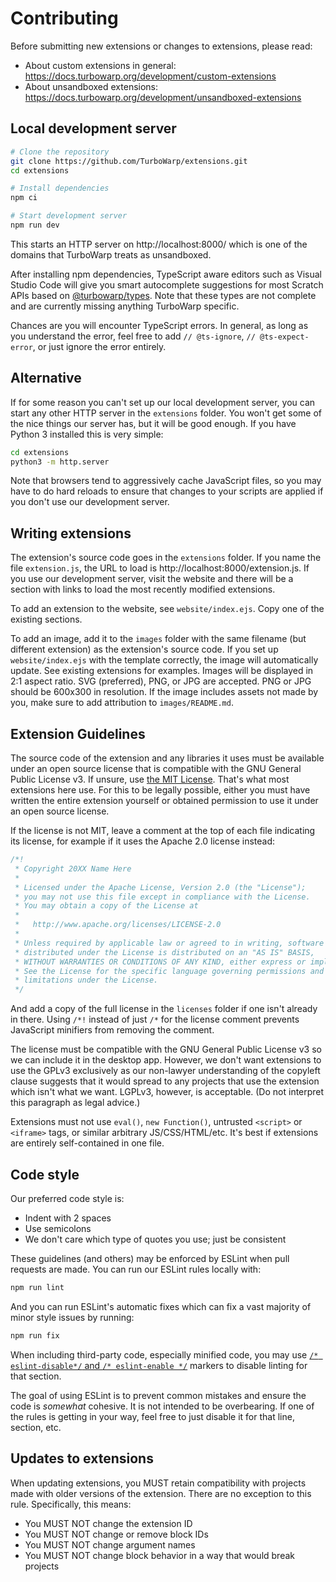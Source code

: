 # Contributing

Before submitting new extensions or changes to extensions, please read:

 - About custom extensions in general: https://docs.turbowarp.org/development/custom-extensions
 - About unsandboxed extensions: https://docs.turbowarp.org/development/unsandboxed-extensions

## Local development server

```bash
# Clone the repository
git clone https://github.com/TurboWarp/extensions.git
cd extensions

# Install dependencies
npm ci

# Start development server
npm run dev
```

This starts an HTTP server on http://localhost:8000/ which is one of the domains that TurboWarp treats as unsandboxed.

After installing npm dependencies, TypeScript aware editors such as Visual Studio Code will give you smart autocomplete suggestions for most Scratch APIs based on [@turbowarp/types](https://github.com/TurboWarp/types). Note that these types are not complete and are currently missing anything TurboWarp specific.

Chances are you will encounter TypeScript errors. In general, as long as you understand the error, feel free to add `// @ts-ignore`, `// @ts-expect-error`, or just ignore the error entirely.

## Alternative

If for some reason you can't set up our local development server, you can start any other HTTP server in the `extensions` folder. You won't get some of the nice things our server has, but it will be good enough. If you have Python 3 installed this is very simple:

```bash
cd extensions
python3 -m http.server
```

Note that browsers tend to aggressively cache JavaScript files, so you may have to do hard reloads to ensure that changes to your scripts are applied if you don't use our development server.

## Writing extensions

The extension's source code goes in the `extensions` folder. If you name the file `extension.js`, the URL to load is http://localhost:8000/extension.js. If you use our development server, visit the website and there will be a section with links to load the most recently modified extensions.

To add an extension to the website, see `website/index.ejs`. Copy one of the existing sections.

To add an image, add it to the `images` folder with the same filename (but different extension) as the extension's source code. If you set up `website/index.ejs` with the template correctly, the image will automatically update. See existing extensions for examples. Images will be displayed in 2:1 aspect ratio. SVG (preferred), PNG, or JPG are accepted. PNG or JPG should be 600x300 in resolution. If the image includes assets not made by you, make sure to add attribution to `images/README.md`.

## Extension Guidelines

The source code of the extension and any libraries it uses must be available under an open source license that is compatible with the GNU General Public License v3. If unsure, use [the MIT License](licenses/MIT.txt). That's what most extensions here use. For this to be legally possible, either you must have written the entire extension yourself or obtained permission to use it under an open source license.

If the license is not MIT, leave a comment at the top of each file indicating its license, for example if it uses the Apache 2.0 license instead:

```js
/*!
 * Copyright 20XX Name Here
 * 
 * Licensed under the Apache License, Version 2.0 (the "License");
 * you may not use this file except in compliance with the License.
 * You may obtain a copy of the License at
 *
 *   http://www.apache.org/licenses/LICENSE-2.0
 * 
 * Unless required by applicable law or agreed to in writing, software
 * distributed under the License is distributed on an "AS IS" BASIS,
 * WITHOUT WARRANTIES OR CONDITIONS OF ANY KIND, either express or implied.
 * See the License for the specific language governing permissions and
 * limitations under the License.
 */
```

And add a copy of the full license in the `licenses` folder if one isn't already in there. Using `/*!` instead of just `/*` for the license comment prevents JavaScript minifiers from removing the comment.

The license must be compatible with the GNU General Public License v3 so we can include it in the desktop app. However, we don't want extensions to use the GPLv3 exclusively as our non-lawyer understanding of the copyleft clause suggests that it would spread to any projects that use the extension which isn't what we want. LGPLv3, however, is acceptable. (Do not interpret this paragraph as legal advice.)

Extensions must not use `eval()`, `new Function()`, untrusted `<script>` or `<iframe>` tags, or similar arbitrary JS/CSS/HTML/etc. It's best if extensions are entirely self-contained in one file.

## Code style

Our preferred code style is:

 - Indent with 2 spaces
 - Use semicolons
 - We don't care which type of quotes you use; just be consistent

These guidelines (and others) may be enforced by ESLint when pull requests are made. You can run our ESLint rules locally with:

```bash
npm run lint
```

And you can run ESLint's automatic fixes which can fix a vast majority of minor style issues by running:

```bash
npm run fix
```

When including third-party code, especially minified code, you may use [`/* eslint-disable*/` and `/* eslint-enable */`](https://eslint.org/docs/latest/user-guide/configuring/rules#disabling-rules) markers to disable linting for that section.

The goal of using ESLint is to prevent common mistakes and ensure the code is *somewhat* cohesive. It is not intended to be overbearing. If one of the rules is getting in your way, feel free to just disable it for that line, section, etc.

## Updates to extensions

When updating extensions, you MUST retain compatibility with projects made with older versions of the extension. There are no exception to this rule. Specifically, this means:

 - You MUST NOT change the extension ID
 - You MUST NOT change or remove block IDs
 - You MUST NOT change argument names
 - You MUST NOT change block behavior in a way that would break projects
